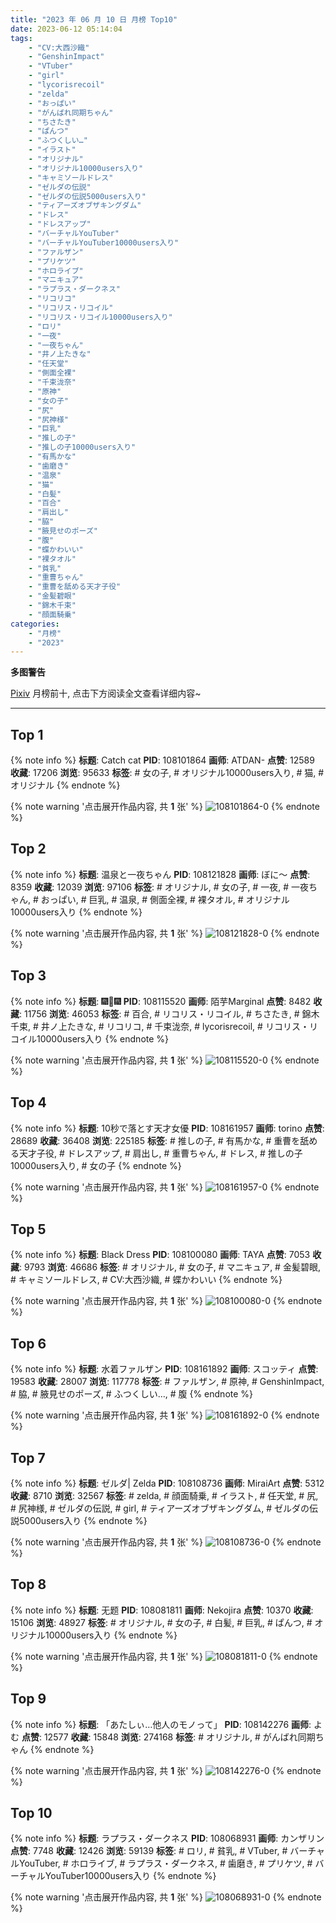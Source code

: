 ```yaml
---
title: "2023 年 06 月 10 日 月榜 Top10"
date: 2023-06-12 05:14:04
tags:
    - "CV:大西沙織"
    - "GenshinImpact"
    - "VTuber"
    - "girl"
    - "lycorisrecoil"
    - "zelda"
    - "おっぱい"
    - "がんばれ同期ちゃん"
    - "ちさたき"
    - "ぱんつ"
    - "ふつくしい…"
    - "イラスト"
    - "オリジナル"
    - "オリジナル10000users入り"
    - "キャミソールドレス"
    - "ゼルダの伝説"
    - "ゼルダの伝説5000users入り"
    - "ティアーズオブザキングダム"
    - "ドレス"
    - "ドレスアップ"
    - "バーチャルYouTuber"
    - "バーチャルYouTuber10000users入り"
    - "ファルザン"
    - "プリケツ"
    - "ホロライブ"
    - "マニキュア"
    - "ラプラス・ダークネス"
    - "リコリコ"
    - "リコリス・リコイル"
    - "リコリス・リコイル10000users入り"
    - "ロリ"
    - "一夜"
    - "一夜ちゃん"
    - "井ノ上たきな"
    - "任天堂"
    - "側面全裸"
    - "千束泷奈"
    - "原神"
    - "女の子"
    - "尻"
    - "尻神様"
    - "巨乳"
    - "推しの子"
    - "推しの子10000users入り"
    - "有馬かな"
    - "歯磨き"
    - "温泉"
    - "猫"
    - "白髪"
    - "百合"
    - "肩出し"
    - "脇"
    - "腋見せのポーズ"
    - "腹"
    - "蝶かわいい"
    - "裸タオル"
    - "貧乳"
    - "重曹ちゃん"
    - "重曹を舐める天才子役"
    - "金髪碧眼"
    - "錦木千束"
    - "顔面騎乗"
categories:
    - "月榜"
    - "2023"
---
```


<i class="fa fa-triangle-exclamation"></i>**多图警告**<i class="fa fa-triangle-exclamation"></i>

[Pixiv](https://www.pixiv.net/) 月榜前十, 点击下方阅读全文查看详细内容~

<!-- more -->

---

## Top 1

{% note info %}
**标题**: Catch cat
**PID**: 108101864 **画师**: ATDAN-
**点赞**: 12589 **收藏**: 17206 **浏览**: 95633
**标签**: # 女の子, # オリジナル10000users入り, # 猫, # オリジナル
{% endnote %}

{% note warning '点击展开作品内容, 共 **1** 张' %}
![108101864-0](https://i.pixiv.re/img-original/img/2023/05/14/01/11/33/108101864_p0.jpg)
{% endnote %}

## Top 2

{% note info %}
**标题**: 温泉と一夜ちゃん
**PID**: 108121828 **画师**: ぼに～
**点赞**: 8359 **收藏**: 12039 **浏览**: 97106
**标签**: # オリジナル, # 女の子, # 一夜, # 一夜ちゃん, # おっぱい, # 巨乳, # 温泉, # 側面全裸, # 裸タオル, # オリジナル10000users入り
{% endnote %}

{% note warning '点击展开作品内容, 共 **1** 张' %}
![108121828-0](https://i.pixiv.re/img-original/img/2023/05/14/18/30/29/108121828_p0.png)
{% endnote %}

## Top 3

{% note info %}
**标题**: 🎆🎇🎆
**PID**: 108115520 **画师**: 陌芋Marginal
**点赞**: 8482 **收藏**: 11756 **浏览**: 46053
**标签**: # 百合, # リコリス・リコイル, # ちさたき, # 錦木千束, # 井ノ上たきな, # リコリコ, # 千束泷奈, # lycorisrecoil, # リコリス・リコイル10000users入り
{% endnote %}

{% note warning '点击展开作品内容, 共 **1** 张' %}
![108115520-0](https://i.pixiv.re/img-original/img/2023/05/14/14/32/44/108115520_p0.jpg)
{% endnote %}

## Top 4

{% note info %}
**标题**: 10秒で落とす天才女優
**PID**: 108161957 **画师**: torino
**点赞**: 28689 **收藏**: 36408 **浏览**: 225185
**标签**: # 推しの子, # 有馬かな, # 重曹を舐める天才子役, # ドレスアップ, # 肩出し, # 重曹ちゃん, # ドレス, # 推しの子10000users入り, # 女の子
{% endnote %}

{% note warning '点击展开作品内容, 共 **1** 张' %}
![108161957-0](https://i.pixiv.re/img-original/img/2023/05/16/00/00/33/108161957_p0.jpg)
{% endnote %}

## Top 5

{% note info %}
**标题**: Black Dress
**PID**: 108100080 **画师**: TAYA
**点赞**: 7053 **收藏**: 9793 **浏览**: 46686
**标签**: # オリジナル, # 女の子, # マニキュア, # 金髪碧眼, # キャミソールドレス, # CV:大西沙織, # 蝶かわいい
{% endnote %}

{% note warning '点击展开作品内容, 共 **1** 张' %}
![108100080-0](https://i.pixiv.re/img-original/img/2023/05/14/00/15/29/108100080_p0.jpg)
{% endnote %}

## Top 6

{% note info %}
**标题**: 水着ファルザン
**PID**: 108161892 **画师**: スコッティ
**点赞**: 19583 **收藏**: 28007 **浏览**: 117778
**标签**: # ファルザン, # 原神, # GenshinImpact, # 脇, # 腋見せのポーズ, # ふつくしい…, # 腹
{% endnote %}

{% note warning '点击展开作品内容, 共 **1** 张' %}
![108161892-0](https://i.pixiv.re/img-original/img/2023/05/16/00/00/15/108161892_p0.jpg)
{% endnote %}

## Top 7

{% note info %}
**标题**: ゼルダ| Zelda
**PID**: 108108736 **画师**: MiraiArt
**点赞**: 5312 **收藏**: 8710 **浏览**: 32567
**标签**: # zelda, # 顔面騎乗, # イラスト, # 任天堂, # 尻, # 尻神様, # ゼルダの伝説, # girl, # ティアーズオブザキングダム, # ゼルダの伝説5000users入り
{% endnote %}

{% note warning '点击展开作品内容, 共 **1** 张' %}
![108108736-0](https://i.pixiv.re/img-original/img/2023/05/14/09/13/33/108108736_p0.png)
{% endnote %}

## Top 8

{% note info %}
**标题**: 无题
**PID**: 108081811 **画师**: Nekojira
**点赞**: 10370 **收藏**: 15106 **浏览**: 48927
**标签**: # オリジナル, # 女の子, # 白髪, # 巨乳, # ぱんつ, # オリジナル10000users入り
{% endnote %}

{% note warning '点击展开作品内容, 共 **1** 张' %}
![108081811-0](https://i.pixiv.re/img-original/img/2023/05/13/13/15/27/108081811_p0.jpg)
{% endnote %}

## Top 9

{% note info %}
**标题**: 「あたしぃ…他人のモノって」
**PID**: 108142276 **画师**: よむ
**点赞**: 12577 **收藏**: 15848 **浏览**: 274168
**标签**: # オリジナル, # がんばれ同期ちゃん
{% endnote %}

{% note warning '点击展开作品内容, 共 **1** 张' %}
![108142276-0](https://i.pixiv.re/img-original/img/2023/05/15/08/03/24/108142276_p0.png)
{% endnote %}

## Top 10

{% note info %}
**标题**: ラプラス・ダークネス
**PID**: 108068931 **画师**: カンザリン
**点赞**: 7748 **收藏**: 12426 **浏览**: 59139
**标签**: # ロリ, # 貧乳, # VTuber, # バーチャルYouTuber, # ホロライブ, # ラプラス・ダークネス, # 歯磨き, # プリケツ, # バーチャルYouTuber10000users入り
{% endnote %}

{% note warning '点击展开作品内容, 共 **1** 张' %}
![108068931-0](https://i.pixiv.re/img-original/img/2023/05/13/00/00/57/108068931_p0.png)
{% endnote %}
